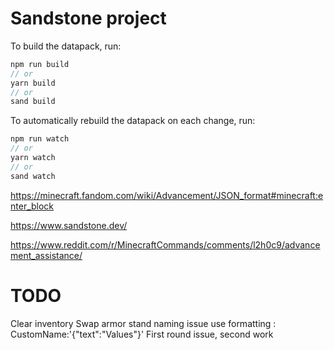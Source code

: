 # Sandstone project

To build the datapack, run:

```ts
npm run build
// or
yarn build
// or
sand build
```

To automatically rebuild the datapack on each change, run:

```ts
npm run watch
// or
yarn watch
// or
sand watch
```

https://minecraft.fandom.com/wiki/Advancement/JSON_format#minecraft:enter_block

https://www.sandstone.dev/

https://www.reddit.com/r/MinecraftCommands/comments/l2h0c9/advancement_assistance/



# TODO
Clear inventory
Swap armor stand naming issue use formatting : CustomName:'{"text":"Values"}'
First round issue, second work